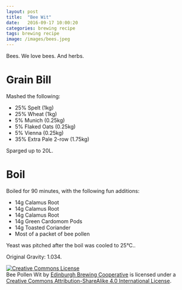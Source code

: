 ```yaml
---
layout: post
title:  "Bee Wit"
date:   2016-09-17 10:00:20
categories: brewing recipe
tags: brewing recipe
image: /images/bees.jpeg
---
```


Bees. We love bees. And herbs.

Grain Bill
==========

Mashed the following:

* 25% Spelt (1kg)
* 25% Wheat (1kg)
* 5% Munich (0.25kg)
* 5% Flaked Oats (0.25kg)
* 5% Vienna (0.25kg)
* 35% Extra Pale 2-row (1.75kg)

Sparged up to 20L.

Boil
====

Boiled for 90 minutes, with the following fun additions:

* 14g Calamus Root
* 14g Calamus Root
* 14g Calamus Root
* 14g Green Cardomom Pods
* 14g Toasted Coriander
* Most of a packet of bee pollen

Yeast was pitched after the boil was cooled to 25°C..

Original Gravity: 1.034.

<a rel="license" href="http://creativecommons.org/licenses/by-sa/4.0/"><img alt="Creative Commons License" style="border-width:0" src="https://i.creativecommons.org/l/by-sa/4.0/88x31.png" /></a><br /><span xmlns:dct="http://purl.org/dc/terms/" href="http://purl.org/dc/dcmitype/Text" property="dct:title" rel="dct:type">Bee Pollen Wit</span> by <a xmlns:cc="http://creativecommons.org/ns#" href="https://edinburgh-brewing-cooperative.github.io" property="cc:attributionName" rel="cc:attributionURL">Edinburgh Brewing Cooperative</a> is licensed under a <a rel="license" href="http://creativecommons.org/licenses/by-sa/4.0/">Creative Commons Attribution-ShareAlike 4.0 International License</a>.
